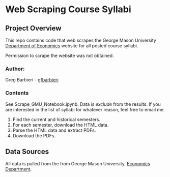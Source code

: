 # Web Scraping Course Syllabi

## Project Overview
This repo contains code that web scrapes the George Mason University [Department of Economics](https://economics.gmu.edu/course_sections) website for all posted course syllabi.

Permission to scrape the website was not obtained.

### Author:
Greg Barbieri - [gfbarbieri](https://github.com/gfbarbieri)

### Contents
See Scrape_GMU_Notebook.ipynb. Data is *exclude* from the results. If you are interested in the list of syllabi for whatever reason, feel free to email me.

1. Find the current and historical semesters.
2. For each semester, download the HTML data.
3. Parse the HTML data and extract PDFs.
4. Download the PDFs.

## Data Sources
All data is pulled from the from George Mason University, [Economics Department](https://economics.gmu.edu).
